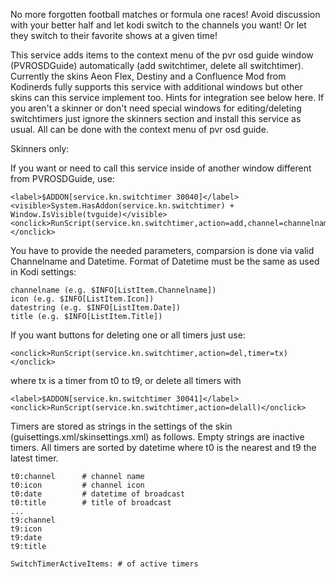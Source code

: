 No more forgotten football matches or formula one races! Avoid discussion with your better half and let kodi switch to the channels you want! Or let they switch to their favorite shows at a given time!

This service adds items to the context menu of the pvr osd guide window (PVROSDGuide) automatically (add switchtimer, delete all switchtimer). Currently the skins Aeon Flex, Destiny and a Confluence Mod from Kodinerds fully supports this service with additional
windows but other skins can this service implement too. Hints for integration see below here. If you aren't a skinner or don't need special windows for editing/deleting switchtimers just ignore the skinners section and install this service as usual. All can be done with the context menu of pvr osd guide.

Skinners only:

If you want or need to call this service inside of another window different from PVROSDGuide, use:

    <label>$ADDON[service.kn.switchtimer 30040]</label>
    <visible>System.HasAddon(service.kn.switchtimer) + Window.IsVisible(tvguide)</visible>
    <onclick>RunScript(service.kn.switchtimer,action=add,channel=channelname,icon=icon,date=datestring,title=title)</onclick>

You have to provide the needed parameters, comparsion is done via valid Channelname and Datetime. Format of Datetime must be the same as used in Kodi settings:

    channelname (e.g. $INFO[ListItem.Channelname])
    icon (e.g. $INFO[ListItem.Icon])
    datestring (e.g. $INFO[ListItem.Date])
    title (e.g. $INFO[ListItem.Title])

If you want buttons for deleting one or all timers just use:

    <onclick>RunScript(service.kn.switchtimer,action=del,timer=tx)</onclick>

where tx is a timer from t0 to t9, or delete all timers with

    <label>$ADDON[service.kn.switchtimer 30041]</label>
    <onclick>RunScript(service.kn.switchtimer,action=delall)</onclick>

Timers are stored as strings in the settings of the skin (guisettings.xml/skinsettings.xml) as follows. Empty strings are inactive timers. All timers are sorted by datetime where t0 is the nearest and t9 the latest timer.

    t0:channel      # channel name
    t0:icon         # channel icon
    t0:date         # datetime of broadcast
    t0:title        # title of broadcast
    ...
    t9:channel
    t9:icon
    t9:date
    t9:title

    SwitchTimerActiveItems: # of active timers
